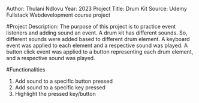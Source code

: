 Author: Thulani Ndlovu
Year: 2023
Project Title: Drum Kit
Source: Udemy Fullstack Webdevelopment course project

#Project Description:
The purpose of this project is to practice event listeners and adding sound an event.
A drum kit has different sounds. So, different sounds were added based to different drum element.
A keyboard event was applied to each element and a respective sound was played.
A button click event was applied to a button representing each drum element, and a respective
sound was played.

#Functionalities
1. Add sound to a specific button pressed
2. Add sound to a specific key pressed
3. Highlight the pressed key/button
